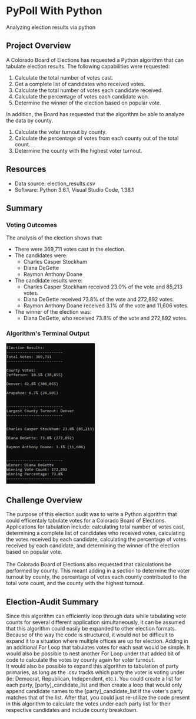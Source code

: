 # PyPoll With Python
Analyzing election results via python

## Project Overview
A Colorado Board of Elections has requested a Python algorithm that can tabulate election results. The following capabilities were requested: 

1. Calculate the total number of votes cast. 
2. Get a complete list of candidates who received votes.
3. Calculate the total number of votes each candidate received. 
4. Calculate the percentage of votes each candidate won. 
5. Determine the winner of the election based on popular vote. </br>

In addition, the Board has requested that the algorithm be able to analyze the data by county. 

1. Calculate the voter turnout by county. 
2. Calculate the percentage of votes from each county out of the total count. 
3. Determine the county with the highest voter turnout. 

## Resources
- Data source: election_results.csv
- Software: Python 3.6.1, Visual Studio Code, 1.38.1

## Summary
### Voting Outcomes
The analysis of the election shows that: 
- There were 369,711 votes cast in the election. 
- The candidates were:
	- Charles Casper Stockham
	- Diana DeGette
	- Raymon Anthony Doane
- The candidate results were: 
	- Charles Casper Stockham received 23.0% of the vote and 85,213 votes. 
	- Diana DeGette received 73.8% of the vote and 272,892 votes. 
	- Raymon Anthony Doane received 3.1% of the vote and 11,606 votes. 
- The winner of the election was: 
	- Diana DeGette, who received 73.8% of the vote and 272,892 votes. 
### Algorithm's Terminal Output
![Terminal Output](Resources/Terminal_Output.png)

## Challenge Overview

The purpose of this election audit was to write a Python algorithm that could efficentaly tabulate votes for a Colorado Board of Elections. 
Applications for tabulation include: calculating total number of votes cast, determining a complete list of candidates who received votes, calculating the votes received by each candidate, calculating the percentage of votes received by each candidate, and determining the winner of the election based on popular vote.</br></br>
The Colorado Board of Elections also requested that calculations be performed by county. This meant adding in a section to determine the voter turnout by county, the percentage of votes each county contributed to the total vote count, and the county with the highest turnout. 


## Election-Audit Summary
Since this algorithm can efficiently loop through data while tabulating vote counts for several different application simultaneously, it can be assumed that this algorithm could easily be expanded to other election formats. </br>
Because of the way the code is structured, it would not be difficult to expand it to a situation where multiple offices are up for election. Adding in an additional For Loop that tabulates votes for each seat would be simple. It would also be possible to nest another For Loop under that added bit of code to calculate the votes by county again for voter turnout. </br>
It would also be possible to expand this algorithm to tabulation of party primaries, as long as the .csv tracks which party the voter is voting under (ie: Democrat, Republican, Independent, etc.). You could create a list for each party, [party]_candidate_list and then create a loop that would only append candidate names to the [party]_candidate_list if the voter's party matches that of the list. After that, you could just re-utilize the code present in this algorithm to calculate the votes under each party list for their respective candidates and include county breakdown. 
